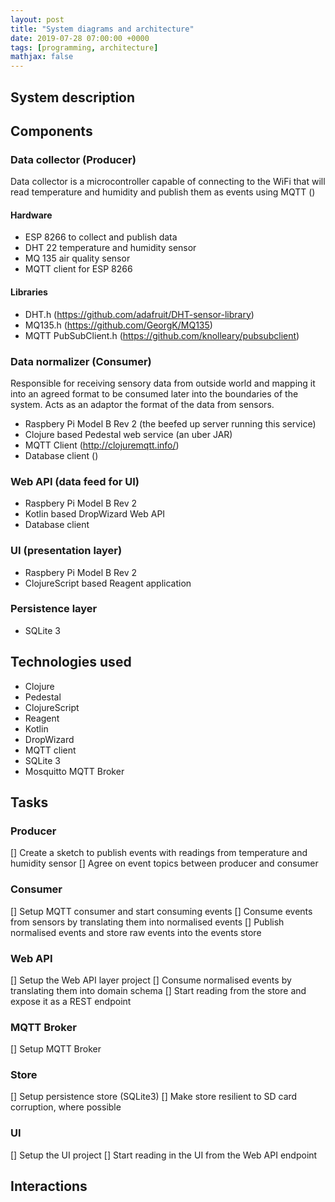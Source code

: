 ```yaml
---
layout: post
title: "System diagrams and architecture"
date: 2019-07-28 07:00:00 +0000
tags: [programming, architecture]
mathjax: false
---
```


## System description

## Components

### Data collector (Producer)

Data collector is a microcontroller capable of connecting to the WiFi that will read temperature and humidity and publish them as events using MQTT ()

#### Hardware

* ESP 8266 to collect and publish data
* DHT 22 temperature and humidity sensor
* MQ 135 air quality sensor
* MQTT client for ESP 8266

#### Libraries

* DHT.h (https://github.com/adafruit/DHT-sensor-library)
* MQ135.h (https://github.com/GeorgK/MQ135)
* MQTT PubSubClient.h (https://github.com/knolleary/pubsubclient)

### Data normalizer (Consumer)

Responsible for receiving sensory data from outside world and mapping it into an agreed format to be consumed later into the boundaries of the system. Acts as an adaptor the format of the data from sensors.

* Raspbery Pi Model B Rev 2 (the beefed up server running this service)
* Clojure based Pedestal web service (an uber JAR)
* MQTT Client (http://clojuremqtt.info/)
* Database client ()

### Web API (data feed for UI)

* Raspbery Pi Model B Rev 2
* Kotlin based DropWizard Web API
* Database client

### UI (presentation layer)

* Raspbery Pi Model B Rev 2
* ClojureScript based Reagent application

### Persistence layer

* SQLite 3

## Technologies used

* Clojure
* Pedestal
* ClojureScript
* Reagent
* Kotlin
* DropWizard
* MQTT client
* SQLite 3
* Mosquitto MQTT Broker

## Tasks

### Producer

[] Create a sketch to publish events with readings from temperature and humidity sensor
[] Agree on event topics between producer and consumer

### Consumer

[] Setup MQTT consumer and start consuming events
[] Consume events from sensors by translating them into normalised events
[] Publish normalised events and store raw events into the events store

### Web API

[] Setup the Web API layer project
[] Consume normalised events by translating them into domain schema
[] Start reading from the store and expose it as a REST endpoint

### MQTT Broker

[] Setup MQTT Broker

### Store

[] Setup persistence store (SQLite3)
[] Make store resilient to SD card corruption, where possible

### UI

[] Setup the UI project
[] Start reading in the UI from the Web API endpoint

## Interactions


